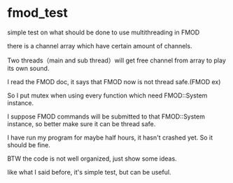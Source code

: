 # fmod_test
simple test on what should be done to use multithreading in FMOD

there is a channel array which have certain amount of channels.

Two threads（main and sub thread）will get free channel from array to play its own sound.

I read the FMOD doc, it says that FMOD now is not thread safe.(FMOD ex)

So I put mutex when using every function which need FMOD::System instance.

I suppose FMOD commands will be submitted to that FMOD::System instance, so better make sure it can be thread safe.

I have run my program for maybe half hours, it hasn't crashed yet. So it should be fine.

BTW the code is not well organized, just show some ideas.

like what I said before, it's simple test, but can be useful.
